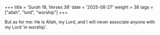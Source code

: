 +++
title = 'Surah 18, Verses 38'
date = '2025-08-27'
weight = 38
tags = ["allah", "lord", "worship"]
+++

But as for me: He is Allah, my Lord, and I will never associate anyone with my Lord ˹in worship˺.